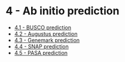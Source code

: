 4 - Ab initio prediction
========================

-   [4.1 - BUSCO prediction](41_BUSCO_prediction.md)
-   [4.2 - Augustus prediction](42_Augustus_prediction.md)
-   [4.3 - Genemark prediction](43_Genemark_prediction.md)
-   [4.4 - SNAP prediction](44_SNAP_prediction.md)
-   [4.5 - PASA prediction](45_PASA_prediction.md)

